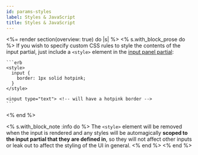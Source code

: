 ```yaml
---
id: params-styles
label: Styles & JavaScript
title: Styles & JavaScript
---
```


<%= render section(overview: true) do |s| %>
  <% s.with_block_prose do %>
    If you wish to specify custom CSS rules to style the contents of the input partial,
    just include a `<style>` element in  the [input panel partial](<%= extend_url :params_templates %>):

    ```erb
    <style>
      input {
        border: 1px solid hotpink;
      }
    </style>

    <input type="text"> <!-- will have a hotpink border -->
    ```
  <% end %>

  <% s.with_block_note :info do %>
    The `<style>` element will be removed when the input is rendered and any styles will be
    automagically **scoped to the input partial that they are defined in**, so they will not affect other inputs or
    leak out to affect the styling of the UI in general.
  <% end %>
<% end %>
